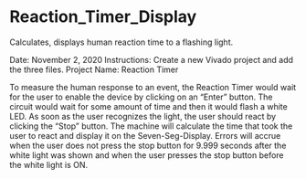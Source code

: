 # Reaction_Timer_Display
Calculates, displays human reaction time to a flashing light.

Date: November 2, 2020
Instructions: Create a new Vivado project and add the three files.
Project Name: Reaction Timer


To measure the human response to an event, the Reaction Timer would wait for the user to enable the device by clicking on an “Enter” button. The circuit would wait for some amount of time and then it would flash a white LED. As soon as the user recognizes the light, the user should react by clicking the “Stop” button. The machine will calculate the time that took the user to react and display it on the Seven-Seg-Display. Errors will accrue when the user does not press the stop button for 9.999 seconds after the white light was shown and when the user presses the stop button before the white light is ON.
